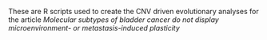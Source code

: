 These are R scripts used to create the CNV driven evolutionary analyses for the article *Molecular subtypes of bladder cancer do not display microenvironment- or metastasis-induced plasticity*
